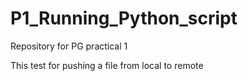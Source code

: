 # P1_Running_Python_script
Repository for PG practical 1

This test for pushing a file from local to remote
